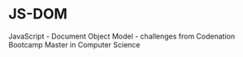 # JS-DOM
JavaScript - Document Object Model - challenges from Codenation Bootcamp Master in Computer Science 
